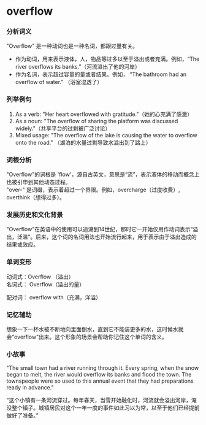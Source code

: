 # overflow

### 分析词义

  

"Overflow" 是一种动词也是一种名词，都跟过量有关。

  

*   作为动词，用来表示液体，人，物品等过多以至于溢出或者充满。例如，“The river overflows its banks.”（河流溢出了他的河岸）
*   作为名词，表示超过容量的量或者结果。例如， “The bathroom had an overflow of water.” （浴室湿透了）

  

### 列举例句

  

1.  As a verb: "Her heart overflowed with gratitude."（她的心充满了感激）
2.  As a noun: "The overflow of sharing the platform was discussed widely."（共享平台的过剩被广泛讨论）
3.  Mixed usage: "The overflow of the lake is causing the water to overflow onto the road." （湖泊的水量过剩导致水溢出到了路上）

  

### 词根分析

  

"Overflow"的词根是 'flow'，源自古英文，意思是“流”，表示液体的移动而概念上也被引申到其他动态过程。  
"over-" 是词缀，表示着超过一个界限。例如，overcharge（过度收费）, overthink（想得过多）。

  

### 发展历史和文化背景

  

"Overflow"在英语中的使用可以追溯到14世纪，那时它一开始仅用作动词表示“溢出，泛滥”。后来，这个词的名词用法也开始流行起来，用于表示由于溢出造成的结果或效应。

  

### 单词变形

  

动词式：Overflow （溢出）  
名词式： Overflow（溢出的量）

  

配对词： overflow with（充满，洋溢）

  

### 记忆辅助

  

想象一下一杯水被不断地向里面倒水，直到它不能装更多的水，这时候水就会“overflow”出来。这个形象的场景会帮助你记住这个单词的含义。

  

### 小故事

  

"The small town had a river running through it. Every spring, when the snow began to melt, the river would overflow its banks and flood the town. The townspeople were so used to this annual event that they had preparations ready in advance."

  

“这个小镇有一条河流穿过。每年春天，当雪开始融化时，河流就会溢出河岸，淹没整个镇子。城镇居民对这个一年一度的事件如此习以为常，以至于他们已经提前做好了准备。”
